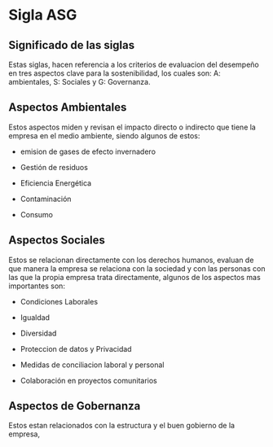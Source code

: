 # Sigla ASG
## Significado de las siglas 
Estas siglas, hacen referencia a los criterios de evaluacion del desempeño en tres aspectos clave para la sostenibilidad, los cuales son: A: ambientales, S: Sociales y G: Governanza.
## Aspectos Ambientales
Estos aspectos miden  y revisan el impacto directo o indirecto que tiene la empresa en el medio ambiente, siendo algunos de estos: 

- emision de gases de efecto invernadero

- Gestión de residuos

- Eficiencia Energética

- Contaminación

- Consumo

## Aspectos Sociales
Estos se relacionan directamente con los derechos humanos, evaluan de que manera la empresa se relaciona con la sociedad y con las personas con las que la propia empresa trata directamente, algunos de los aspectos mas importantes son:

- Condiciones Laborales

- Igualdad

- Diversidad

- Proteccion de datos y Privacidad

- Medidas de conciliacion laboral y personal

- Colaboración en proyectos comunitarios

## Aspectos de Gobernanza
Estos estan relacionados con la estructura y el buen gobierno de la empresa, 
